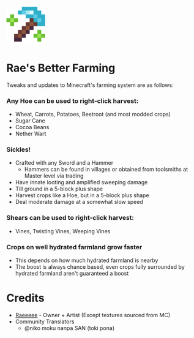 <img src="icon.png" width=20% height=20%></img>
# Rae's Better Farming
Tweaks and updates to Minecraft's farming system are as follows:
### Any Hoe can be used to right-click harvest:
- Wheat, Carrots, Potatoes, Beetroot (and most modded crops)
- Sugar Cane
- Cocoa Beans
- Nether Wart
### Sickles!
- Crafted with any Sword and a Hammer
  - Hammers can be found in villages or obtained from toolsmiths at Master level via trading
- Have innate looting and amplified sweeping damage
- Till ground in a 5-block plus shape
- Harvest crops like a Hoe, but in a 5-block plus shape
- Deal moderate damage at a somewhat slow speed
### Shears can be used to right-click harvest:
- Vines, Twisting Vines, Weeping Vines
### Crops on well hydrated farmland grow faster
- This depends on how much hydrated farmland is nearby
- The boost is always chance based, even crops fully surrounded by hydrated farmland aren't guaranteed a boost
# Credits
- [Raeeeee](https://github.com/Tors-0) - Owner + Artist (Except textures sourced from MC)
- Community Translators
  - @niko moku nanpa SAN (toki pona)
